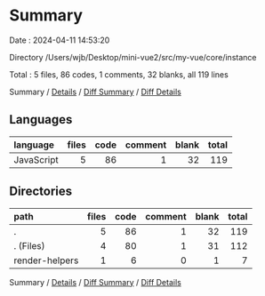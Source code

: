 # Summary

Date : 2024-04-11 14:53:20

Directory /Users/wjb/Desktop/mini-vue2/src/my-vue/core/instance

Total : 5 files,  86 codes, 1 comments, 32 blanks, all 119 lines

Summary / [Details](details.md) / [Diff Summary](diff.md) / [Diff Details](diff-details.md)

## Languages
| language | files | code | comment | blank | total |
| :--- | ---: | ---: | ---: | ---: | ---: |
| JavaScript | 5 | 86 | 1 | 32 | 119 |

## Directories
| path | files | code | comment | blank | total |
| :--- | ---: | ---: | ---: | ---: | ---: |
| . | 5 | 86 | 1 | 32 | 119 |
| . (Files) | 4 | 80 | 1 | 31 | 112 |
| render-helpers | 1 | 6 | 0 | 1 | 7 |

Summary / [Details](details.md) / [Diff Summary](diff.md) / [Diff Details](diff-details.md)